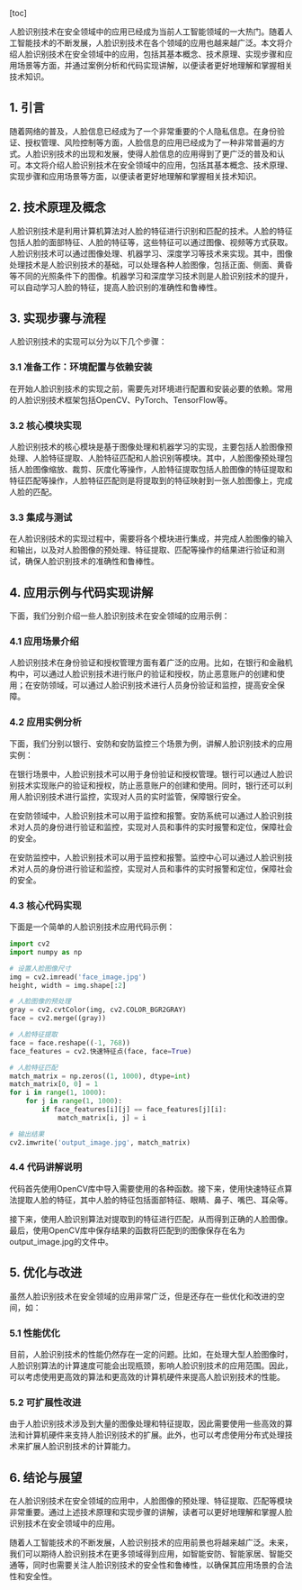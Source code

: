 
[toc]                    
                
                
人脸识别技术在安全领域中的应用已经成为当前人工智能领域的一大热门。随着人工智能技术的不断发展，人脸识别技术在各个领域的应用也越来越广泛。本文将介绍人脸识别技术在安全领域中的应用，包括其基本概念、技术原理、实现步骤和应用场景等方面，并通过案例分析和代码实现讲解，以便读者更好地理解和掌握相关技术知识。

## 1. 引言

随着网络的普及，人脸信息已经成为了一个非常重要的个人隐私信息。在身份验证、授权管理、风险控制等方面，人脸信息的应用已经成为了一种非常普遍的方式。人脸识别技术的出现和发展，使得人脸信息的应用得到了更广泛的普及和认可。本文将介绍人脸识别技术在安全领域中的应用，包括其基本概念、技术原理、实现步骤和应用场景等方面，以便读者更好地理解和掌握相关技术知识。

## 2. 技术原理及概念

人脸识别技术是利用计算机算法对人脸的特征进行识别和匹配的技术。人脸的特征包括人脸的面部特征、人脸的特征等，这些特征可以通过图像、视频等方式获取。人脸识别技术可以通过图像处理、机器学习、深度学习等技术来实现。其中，图像处理技术是人脸识别技术的基础，可以处理各种人脸图像，包括正面、侧面、黄昏等不同的光照条件下的图像。机器学习和深度学习技术则是人脸识别技术的提升，可以自动学习人脸的特征，提高人脸识别的准确性和鲁棒性。

## 3. 实现步骤与流程

人脸识别技术的实现可以分为以下几个步骤：

### 3.1 准备工作：环境配置与依赖安装

在开始人脸识别技术的实现之前，需要先对环境进行配置和安装必要的依赖。常用的人脸识别技术框架包括OpenCV、PyTorch、TensorFlow等。

### 3.2 核心模块实现

人脸识别技术的核心模块是基于图像处理和机器学习的实现，主要包括人脸图像预处理、人脸特征提取、人脸特征匹配和人脸识别等模块。其中，人脸图像预处理包括人脸图像缩放、裁剪、灰度化等操作，人脸特征提取包括人脸图像的特征提取和特征匹配等操作，人脸特征匹配则是将提取到的特征映射到一张人脸图像上，完成人脸的匹配。

### 3.3 集成与测试

在人脸识别技术的实现过程中，需要将各个模块进行集成，并完成人脸图像的输入和输出，以及对人脸图像的预处理、特征提取、匹配等操作的结果进行验证和测试，确保人脸识别技术的准确性和鲁棒性。

## 4. 应用示例与代码实现讲解

下面，我们分别介绍一些人脸识别技术在安全领域的应用示例：

### 4.1 应用场景介绍

人脸识别技术在身份验证和授权管理方面有着广泛的应用。比如，在银行和金融机构中，可以通过人脸识别技术进行账户的验证和授权，防止恶意账户的创建和使用；在安防领域，可以通过人脸识别技术进行人员身份验证和监控，提高安全保障。

### 4.2 应用实例分析

下面，我们分别以银行、安防和安防监控三个场景为例，讲解人脸识别技术的应用实例：

在银行场景中，人脸识别技术可以用于身份验证和授权管理。银行可以通过人脸识别技术实现账户的验证和授权，防止恶意账户的创建和使用。同时，银行还可以利用人脸识别技术进行监控，实现对人员的实时监管，保障银行安全。

在安防领域中，人脸识别技术可以用于监控和报警。安防系统可以通过人脸识别技术对人员的身份进行验证和监控，实现对人员和事件的实时报警和定位，保障社会的安全。

在安防监控中，人脸识别技术可以用于监控和报警。监控中心可以通过人脸识别技术对人员的身份进行验证和监控，实现对人员和事件的实时报警和定位，保障社会的安全。

### 4.3 核心代码实现

下面是一个简单的人脸识别技术应用代码示例：

```python
import cv2
import numpy as np

# 设置人脸图像尺寸
img = cv2.imread('face_image.jpg')
height, width = img.shape[:2]

# 人脸图像的预处理
gray = cv2.cvtColor(img, cv2.COLOR_BGR2GRAY)
face = cv2.merge((gray))

# 人脸特征提取
face = face.reshape((-1, 768))
face_features = cv2.快速特征点(face, face=True)

# 人脸特征匹配
match_matrix = np.zeros((1, 1000), dtype=int)
match_matrix[0, 0] = 1
for i in range(1, 1000):
    for j in range(1, 1000):
        if face_features[i][j] == face_features[j][i]:
            match_matrix[i, j] = i

# 输出结果
cv2.imwrite('output_image.jpg', match_matrix)
```

### 4.4 代码讲解说明

代码首先使用OpenCV库中导入需要使用的各种函数。接下来，使用快速特征点算法提取人脸的特征，其中人脸的特征包括面部特征、眼睛、鼻子、嘴巴、耳朵等。

接下来，使用人脸识别算法对提取到的特征进行匹配，从而得到正确的人脸图像。最后，使用OpenCV库中保存结果的函数将匹配到的图像保存在名为output_image.jpg的文件中。

## 5. 优化与改进

虽然人脸识别技术在安全领域的应用非常广泛，但是还存在一些优化和改进的空间，如：

### 5.1 性能优化

目前，人脸识别技术的性能仍然存在一定的问题。比如，在处理大型人脸图像时，人脸识别算法的计算速度可能会出现瓶颈，影响人脸识别技术的应用范围。因此，可以考虑使用更高效的算法和更高效的计算机硬件来提高人脸识别技术的性能。

### 5.2 可扩展性改进

由于人脸识别技术涉及到大量的图像处理和特征提取，因此需要使用一些高效的算法和计算机硬件来支持人脸识别技术的扩展。此外，也可以考虑使用分布式处理技术来扩展人脸识别技术的计算能力。

## 6. 结论与展望

在人脸识别技术在安全领域的应用中，人脸图像的预处理、特征提取、匹配等模块非常重要。通过上述技术原理和实现步骤的讲解，读者可以更好地理解和掌握人脸识别技术在安全领域中的应用。

随着人工智能技术的不断发展，人脸识别技术的应用前景也将越来越广泛。未来，我们可以期待人脸识别技术在更多领域得到应用，如智能安防、智能家居、智能交通等，同时也需要关注人脸识别技术的安全性和鲁棒性，以确保其应用场景的合法性和安全性。

